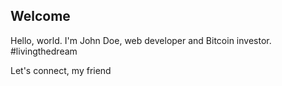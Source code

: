 ## Welcome

Hello, world. I'm John Doe, web developer and Bitcoin investor. #livingthedream

Let's connect, my friend